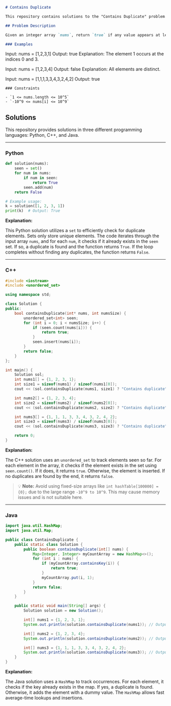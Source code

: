 ```markdown
# Contains Duplicate

This repository contains solutions to the "Contains Duplicate" problem from LeetCode. The problem asks to determine if any value appears at least twice in a given integer array.

## Problem Description

Given an integer array `nums`, return `true` if any value appears at least twice in the array, and return `false` if every element is distinct.

### Examples

```

Input: nums = \[1,2,3,1]
Output: true
Explanation: The element 1 occurs at the indices 0 and 3.

Input: nums = \[1,2,3,4]
Output: false
Explanation: All elements are distinct.

Input: nums = \[1,1,1,3,3,4,3,2,4,2]
Output: true
```
### Constraints

- `1 <= nums.length <= 10^5`
- `-10^9 <= nums[i] <= 10^9`
```

## Solutions

This repository provides solutions in three different programming languages: Python, C++, and Java.

---

### Python

```python
def solution(nums):
    seen = set()
    for num in nums:
        if num in seen:
            return True
        seen.add(num)
    return False

# Example usage:
k = solution([1, 2, 3, 1])
print(k)  # Output: True
```

**Explanation:**

This Python solution utilizes a `set` to efficiently check for duplicate elements. Sets only store unique elements. The code iterates through the input array `nums`, and for each `num`, it checks if it already exists in the `seen` set. If so, a duplicate is found and the function returns `True`. If the loop completes without finding any duplicates, the function returns `False`.

---

### C++

```cpp
#include <iostream>
#include <unordered_set>

using namespace std;

class Solution {
public:
    bool containsDuplicate(int* nums, int numsSize) {
        unordered_set<int> seen;
        for (int i = 0; i < numsSize; i++) {
            if (seen.count(nums[i])) {
                return true;
            }
            seen.insert(nums[i]);
        }
        return false;
    }
};

int main() {
    Solution sol;
    int nums1[] = {1, 2, 3, 1};
    int size1 = sizeof(nums1) / sizeof(nums1[0]);
    cout << (sol.containsDuplicate(nums1, size1) ? "Contains duplicate" : "No duplicates") << endl;

    int nums2[] = {1, 2, 3, 4};
    int size2 = sizeof(nums2) / sizeof(nums2[0]);
    cout << (sol.containsDuplicate(nums2, size2) ? "Contains duplicate" : "No duplicates") << endl;

    int nums3[] = {1, 1, 1, 3, 3, 4, 3, 2, 4, 2};
    int size3 = sizeof(nums3) / sizeof(nums3[0]);
    cout << (sol.containsDuplicate(nums3, size3) ? "Contains duplicate" : "No duplicates") << endl;

    return 0;
}
```

**Explanation:**

The C++ solution uses an `unordered_set` to track elements seen so far. For each element in the array, it checks if the element exists in the set using `seen.count()`. If it does, it returns `true`. Otherwise, the element is inserted. If no duplicates are found by the end, it returns `false`.

> 💡 **Note:** Avoid using fixed-size arrays like `int hashTable[100000] = {0};` due to the large range `-10^9 to 10^9`. This may cause memory issues and is not suitable here.

---

### Java

```java
import java.util.HashMap;
import java.util.Map;

public class ContainsDuplicate {
    public static class Solution {
        public boolean containsDuplicate(int[] nums) {
            Map<Integer, Integer> myCountArray = new HashMap<>();
            for (int i : nums) {
                if (myCountArray.containsKey(i)) {
                    return true;
                }
                myCountArray.put(i, 1);
            }
            return false;
        }
    }

    public static void main(String[] args) {
        Solution solution = new Solution();

        int[] nums1 = {1, 2, 3, 1};
        System.out.println(solution.containsDuplicate(nums1)); // Output: true

        int[] nums2 = {1, 2, 3, 4};
        System.out.println(solution.containsDuplicate(nums2)); // Output: false

        int[] nums3 = {1, 1, 1, 3, 3, 4, 3, 2, 4, 2};
        System.out.println(solution.containsDuplicate(nums3)); // Output: true
    }
}
```

**Explanation:**

The Java solution uses a `HashMap` to track occurrences. For each element, it checks if the key already exists in the map. If yes, a duplicate is found. Otherwise, it adds the element with a dummy value. The `HashMap` allows fast average-time lookups and insertions.

